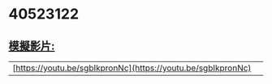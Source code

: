 # 40523122

## [模擬影片:](https://youtu.be/sgbIkpronNc)

|  |  |
| --- | --- |
| [https://youtu.be/sgbIkpronNc](https://youtu.be/sgbIkpronNc) |  |



